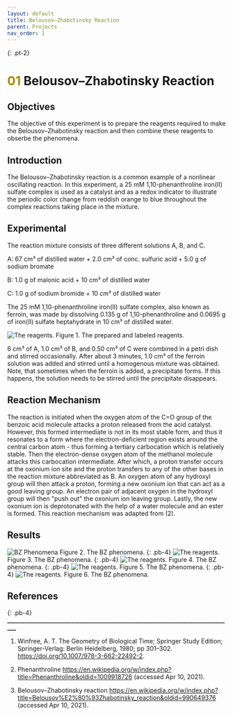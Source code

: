 ```yaml
---
layout: default
title: Belousov–Zhabotinsky Reaction
parent: Projects
nav_order: 1
---
```



{: .pt-2}
# <span style="color:#a98700">01</span> Belousov–Zhabotinsky Reaction

## Objectives

The objective of this experiment is to prepare the reagents required to make the Belousov–Zhabotinsky reaction and then combine these reagents to obserbe the phenomena.

## Introduction

The Belousov–Zhabotinsky reaction is a common example of a nonlinear oscillating reaction. In this experiment, a 25 mM 1,10-phenanthroline iron(II) sulfate complex is used as a catalyst and as a redox indicator to illustrate the periodic color change from reddish orange to blue throughout the complex reactions taking place in the mixture.


## Experimental


The reaction mixture consists of three different solutions A, B, and C.

A: 67 cm³ of distilled water + 2.0 cm³ of conc. sulfuric acid + 5.0 g of sodium bromate

B: 1.0 g of malonic acid + 10 cm³ of distilled water

C: 1.0 g of sodium bromide + 10 cm³ of distilled water

The 25 mM 1,10-phenanthroline iron(II) sulfate complex, also known as ferroin, was made by dissolving 0.135 g of 1,10-phenanthroline and 0.0695 g of iron(II) sulfate heptahydrate in 10 cm³ of distilled water. 

![The reagents.](/Lab/assets/images/01_BZ/IMG_0246.jpeg)
Figure 1. The prepared and labeled reagents.

6 cm³ of A, 1.0 cm³ of B, and 0.50 cm³ of C were combined in a petri dish and stirred occasionally. After about 3 minutes, 1.0 cm³ of the ferroin solution was added and stirred until a homogenous mixture was obtained. Note, that sometimes when the ferroin is added, a precipitate forms. If this happens, the solution needs to be stirred until the precipitate disappears.


## Reaction Mechanism


The reaction is initiated when the oxygen atom of the C=O group of the benzoic acid molecule attacks a proton released from the acid catalyst. However, this formed intermediate is not in its most stable form, and thus it resonates to a form where the electron-deficient region exists around the central carbon atom - thus forming a tertiary carbocation which is relatively stable. Then the electron-dense oxygen atom of the methanol molecule attacks this carbocation intermediate. After which, a proton transfer occurs at the oxonium ion site and the proton transfers to any of the other bases in the reaction mixture abbreviated as B. An oxygen atom of any hydroxyl group will then attack a proton, forming a new oxonium ion that can act as a good leaving group. An electron pair of adjacent oxygen in the hydroxyl group will then "push out" the oxonium ion leaving group. Lastly, the new oxonium ion is deprotonated with the help of a water molecule and an ester is formed. This reaction mechanism was adapted from (2).


## Results
 
![BZ Phenomena](/Lab/assets/images/01_BZ/IMG_0304.jpeg)
Figure 2. The BZ phenomena.
{: .pb-4}
![The reagents.](/Lab/assets/images/01_BZ/IMG_0298.jpeg)
Figure 3. The BZ phenomena.
{: .pb-4}
![The reagents.](/Lab/assets/images/01_BZ/IMG_0346.jpeg)
Figure 4. The BZ phenomena.
{: .pb-4}
![The reagents.](/Lab/assets/images/01_BZ/IMG_0296.jpeg)
Figure 5. The BZ phenomena.
{: .pb-4}
![The reagents.](/Lab/assets/images/01_BZ/IMG_0257.jpeg)
Figure 6. The BZ phenomena.

 
## References
{: .pb-4}
**______________________________________________________________________________**
1. Winfree, A. T. The Geometry of Biological Time; Springer Study Edition; Springer-Verlag: Berlin Heidelberg, 1980; pp 301–302. https://doi.org/10.1007/978-3-662-22492-2.

1. Phenanthroline https://en.wikipedia.org/w/index.php?title=Phenanthroline&oldid=1009918726 (accessed Apr 10, 2021).

1. Belousov–Zhabotinsky reaction https://en.wikipedia.org/w/index.php?title=Belousov%E2%80%93Zhabotinsky_reaction&oldid=990649376 (accessed Apr 10, 2021).
